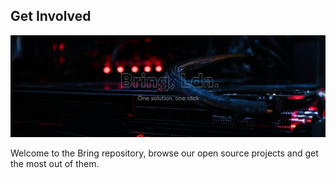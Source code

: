 ## Get Involved

![Bring](001.jpg)

Welcome to the Bring repository, browse our open source projects and get the most out of them.
